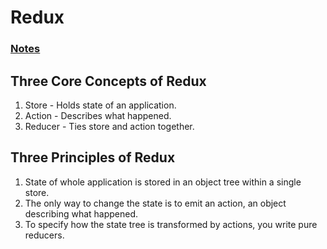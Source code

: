 # Redux  

###  [Notes](https://autumn-amount-0be.notion.site/Introduction-f7429525669b47e5a3dabc9bed0b1d78)

## Three Core Concepts of Redux
1. Store - Holds state of an application.
2. Action - Describes what happened.
3. Reducer - Ties store and action together.

## Three Principles of Redux
1. State of whole application is stored in an object tree within a single store.
2. The only way to change the state is to emit an action, an object describing what happened.
3. To specify how the state tree is transformed by actions, you write pure reducers.